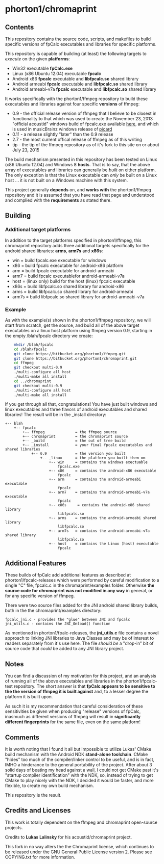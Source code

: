 phorton1/chromaprint
=========================

## Contents

This repository contains the source code, scripts, and makefiles to build specific versions of fpCalc executables and libraries for specific platforms.

This repository is capable of building (at least) the following targets to *execute* on the given **platforms**:

- Win32 executable **fpCalc.exe**
- Linux (x86 Ubuntu 12.04) executable **fpcalc**
- Android x86 **fpcalc** executable and **libfpcalc.so** shared library
- Android armeabi **fpcalc** executable and **libfpcalc.so** shared library
- Android armeabi-v7a **fpcalc** executable and **libfpcalc.so** shared library

It works specifically with the phorton1/ffmpeg repository to build these executables and libraries against four specific **versions** of ffmpeg:

- 0.9 - the official release version of ffmpeg that I believe to be closest in functionality to that which was used to create the November 23, 2013 "official acoustid" windows build of fpcalc.exe available [here](https://bitbucket.org/acoustid/chromaprint/downloads/chromaprint-fpcalc-1.1-win-i686.zip), and which is used in musicBrainz windows release of [picard](http://picard.musicbrainz.org/)
- 0.11 - a release slightly "later" than the 0.9 release
- 2.7 - the most current offical release of ffmpeg as of this writing
- tip - the tip of the ffmpeg repository as of it's fork to this site on or about July 23, 2015

The build mechanism presented in this repository has been tested on Linux (x86 Ubuntu 12.04) and Windows 8 **hosts**.  That is to say, that the above array of executables and libraries can generally be *built* on either platform. The only exception is that the Linux executable can *only* be built on a Linux host ... it is not built on a Windows machine with this system.

This project generally **depends** on, and **works with** the phorton1/ffmpeg repository and it is assumed that you have read that page and understood and complied with the **requirements** as stated there.


## Building

### Additional target platforms

In addition to the target platforms specified in phorton1/ffmpeg, this chromaprint repository adds three additional targets specifically for the android shared libraries: **arms**, **arm7s** and **x86s**:

- win = build fpcalc.exe executable for windows
- x86 = build fpcalc executable for android-x86 platform
- arm = build fpcalc executable for android-armeabi
- arm7 = build fpcalc executablefor android-armeabi-v7a
- host = (linux only) build for the host (linux) fpcalc executable
- x86s = build libfpcalc.so shared library for android-x86
- arms = build libfpcalc.so shared library for android-armeabi
- arm7s = build libfpcalc.so shared library for android-armeabi-v7a

### Example

As with the example(s) shown in the phorton1/ffmpeg repository, we will start from scratch, get the source, and build all of the above target executables on a linux host platform using ffmpeg version 0.9, starting in the empty /blah/fpcalc directory we create:

```bash
    mkdir /blah/fpcalc
    cd /blah/fpcalc
    git clone https://bitbucket.org/phorton1/ffmpeg.git
    git clone https://bitbucket.org/phorton1/chromaprint.git
    cd ffmpeg
    git checkout multi-0.9
    ./multi-configure all host
    ./multi-make all install
    cd ../chromaprint
    git checkout multi-0.9
    ./multi-configure all host
    ./multi-make all install
```

If you get through all that, congratulations! You have just built windows and linux executables and three flavors of android executables and shared libraries!  The result will be in the _install directory:

    +-- blah
        +-- fpcalc
            +-- ffmpeg              = the ffmpeg source
            +-- chromaprint         = the chromaprint source
            +-- _build              = the out of tree build
            +-- _install            = your final fpcalc executables and shared libraries
                +-- 0.9             = the version you built
                    +-- _linux      = the platform you built them on
                        +-- win     = contains the windows exectuable
                            fpcalc.exe
                        +-- x86     = contains the android-x86 executable
                            fpcalc
                        +-- arm     = contains the android-armeabi executable
                            fpcalc
                        +-- arm7    = contains the android-armeabi-v7a executable
                            fpcalc
                        +-- x86s     = contains the android-x86 shared library
                            libfpcalc.so
                        +-- arms    = contains the android-armeabi shared library
                            libfpcalc.so
                        +-- arm7s   = contains the android-armeabi-v7a shared library
                            libfpcalc.so
                        +-- host    = contains the Linux (host) executable
                            fpcalc


## Additional Features

These builds of fpCalc add additional features as described at phorton1/fpcalc-releases which were performed by careful modification to a single "C" file, fpcalc.c in the chromaprint/examples folder. Otherwise **the source code for chromaprint was not modified in any way** in general, or for any specific version of ffmpeg.

There were two source files added for the JNI android shared library builds, both in the the chromaprint/examples directory:

    fpcalc_jni.c - provides the "glue" between JNI and fpcalc
    jni_utils.c - contains the JNI_Onload() function

As mentioned in phorton1/fpalc-releases, the **jni_utils.c** file contains a novel approach to linking JNI libraries to Java Classes and may be of interest to readers separately from it's use here.  The file *should be* a "drop-in" bit of source code that *could* be added to any JNI library project.


## Notes

You can find a discussion of my motivation for this project, and an analysis of running all of the above executables and libraries in the phorton1/fpcalc-test repository.  The short answer is that **fpCalc appears to be sensitive to the the version of ffmpeg it is built against** and, to a lesser degree the platform it is built upon.

As such it is my recommendation that careful consideration of these sensitivities be given when producing "release" versions of fpCalc, inasmuch as different versions of ffmpeg will result in **significantly different fingerprints** for the same file, even on the same platform!


## Comments

It is worth noting that I found it all but impossible to utilize Lukas' CMake build mechanism with the Android NDK **stand-alone toolchain**.  CMake "hides" too much of the compiler/linker control to be useful, and is in fact, IMHO a hinderance to the general portability of the project.  After about 3 solid days of beating my head against a wall, I could not get CMake past it's "startup compiler identification" with the NDK, so, instead of trying to get CMake to play nicely with the NDK, I decided it would be faster, and more flexible, to create my own build mechanism.

This repository is the result.


## Credits and Licenses

This work is totally dependent on the ffmpeg and chromaprint open-source projects.

Credits to **Lukas Lalinsky** for his acoustid/chromaprint project.

This fork in no way alters the the Chromaprint license, which continues to be released under the GNU General Public License version 2.  Please see COPYING.txt for more information.
